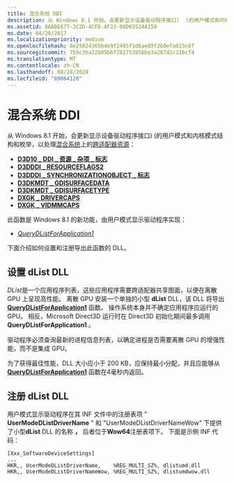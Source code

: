 ```yaml
---
title: 混合系统 DDI
description: 从 Windows 8.1 开始，会更新显示设备驱动程序接口)  (的用户模式和内核模式结构和枚举，以处理混合系统上的跨适配器资源 D3D10_DDI_RESOURCE_MISC_FLAGD3DDDI_RESOURCEFLAGS2D3DDDI_SYNCHRONIZATIONOBJECT_FLAGSD3DKMDT_GDISURFACEDATAD3DKMDT_GDISURFACETYPEDXGK_DRIVERCAPSDXGK_VIDMMCAPSThis 函数（新的 Windows 8.1）由用户模式显示驱动程序 QueryDListForApplication1 实现。
ms.assetid: 8AABE677-2C2D-4CFD-AF22-06D65524A158
ms.date: 04/20/2017
ms.localizationpriority: medium
ms.openlocfilehash: 8e25824365b4e9f2495f1d6ae69f260efa015c0f
ms.sourcegitcommit: 7b9c3ba12b05bbf78275395bbe3a287d2c31bcf4
ms.translationtype: MT
ms.contentlocale: zh-CN
ms.lasthandoff: 08/28/2020
ms.locfileid: "89064120"
---
```

# <a name="hybrid-system-ddi"></a>混合系统 DDI


从 Windows 8.1 开始，会更新显示设备驱动程序接口)  (的用户模式和内核模式结构和枚举，以处理[混合系统](using-cross-adapter-resources-in-a-hybrid-system.md)上的[跨适配器资源](using-cross-adapter-resources-in-a-hybrid-system.md)：

-   [**D3D10 \_ DDI \_ 资源 \_ 杂项 \_ 标志**](/windows-hardware/drivers/ddi/d3d10umddi/ne-d3d10umddi-d3d10_ddi_resource_misc_flag)
-   [**D3DDDI \_ RESOURCEFLAGS2**](/windows-hardware/drivers/ddi/d3dukmdt/ns-d3dukmdt-_d3dddi_resourceflags2)
-   [**D3DDDI \_ SYNCHRONIZATIONOBJECT \_ 标志**](/windows-hardware/drivers/ddi/d3dukmdt/ns-d3dukmdt-_d3dddi_synchronizationobject_flags)
-   [**D3DKMDT \_ GDISURFACEDATA**](/windows-hardware/drivers/ddi/d3dkmdt/ns-d3dkmdt-_d3dkmdt_gdisurfacedata)
-   [**D3DKMDT \_ GDISURFACETYPE**](/windows-hardware/drivers/ddi/d3dkmdt/ne-d3dkmdt-_d3dkmdt_gdisurfacetype)
-   [**DXGK \_ DRIVERCAPS**](/windows-hardware/drivers/ddi/d3dkmddi/ns-d3dkmddi-_dxgk_drivercaps)
-   [**DXGK \_ VIDMMCAPS**](/windows-hardware/drivers/ddi/d3dkmddi/ns-d3dkmddi-_dxgk_vidmmcaps)

此函数是 Windows 8.1 的新功能，由用户模式显示驱动程序实现：

-   [*QueryDListForApplication1*](/windows-hardware/drivers/ddi/d3dumddi/nc-d3dumddi-pfnd3dddi_querydlistforapplication1)

下面介绍如何设置和注册导出此函数的 DLL。
## <a name="span-idsetting_up_the_dlist_dllspanspan-idsetting_up_the_dlist_dllspanspan-idsetting_up_the_dlist_dllspansetting-up-the-dlist-dll"></a><span id="Setting_up_the_dList_DLL"></span><span id="setting_up_the_dlist_dll"></span><span id="SETTING_UP_THE_DLIST_DLL"></span>设置 dList DLL


*DList*是一个应用程序列表，这些应用程序需要跨适配器共享图面，以便在离散 GPU 上呈现高性能。 离散 GPU 安装一个单独的小型 **dList** DLL，该 DLL 将导出 [**QueryDListForApplication1**](/windows-hardware/drivers/ddi/d3dumddi/nc-d3dumddi-pfnd3dddi_querydlistforapplication1) 函数。 操作系统本身并不确定应用程序应运行的 GPU。 相反，Microsoft Direct3D 运行时在 Direct3D 初始化期间最多调用 **QueryDListForApplication1** 。

驱动程序必须查询最新的进程信息列表，以确定进程是否需要离散 GPU 的增强性能，而不是集成 GPU。

为了获得最佳性能，DLL 大小应小于 200 KB，应保持最小分配，并且应能够从 [**QueryDListForApplication1**](/windows-hardware/drivers/ddi/d3dumddi/nc-d3dumddi-pfnd3dddi_querydlistforapplication1) 函数在4毫秒内返回。

## <a name="span-idregistering_the_dlist_dllspanspan-idregistering_the_dlist_dllspanspan-idregistering_the_dlist_dllspanregistering-the-dlist-dll"></a><span id="Registering_the_dList_DLL"></span><span id="registering_the_dlist_dll"></span><span id="REGISTERING_THE_DLIST_DLL"></span>注册 dList DLL


用户模式显示驱动程序在其 INF 文件中的注册表项 " **UserModeDListDriverName** " 和 "UserModeDListDriverNameWow" 下提供了小型**dList** DLL 的名称 **，** 后者位于**Wow64**注册表项下。 下面是示例 INF 代码：

```inf
[Xxx_SoftwareDeviceSettings]
...
HKR,, UserModeDListDriverName,    %REG_MULTI_SZ%, dlistumd.dll
HKR,, UserModeDListDriverNameWow, %REG_MULTI_SZ%, dlistumdwow.dll
```